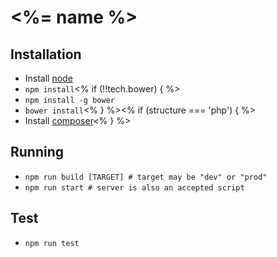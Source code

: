 # <%= name %>

## Installation

- Install [node](http://nodejs.org)
- `npm install`<% if (!!tech.bower) { %>
- `npm install -g bower`
- `bower install`<% } %><% if (structure === 'php') { %>
- Install [composer](https://getcomposer.org/doc/00-intro.md#installation-linux-unix-osx)<% } %>

## Running
- `npm run build [TARGET] # target may be "dev" or "prod"`
- `npm run start # server is also an accepted script`

## Test

- `npm run test`
